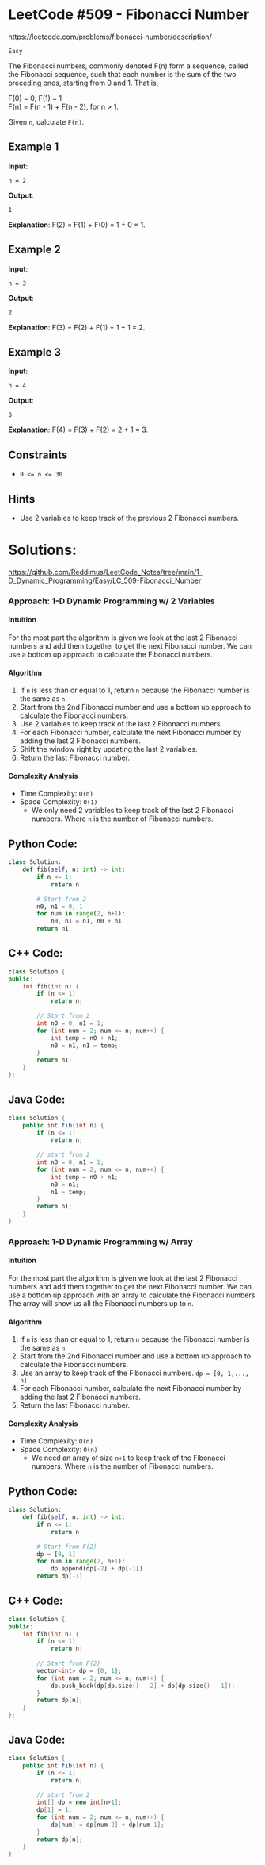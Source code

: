 
# LeetCode #509 - Fibonacci Number

https://leetcode.com/problems/fibonacci-number/description/

`Easy`

The Fibonacci numbers, commonly denoted F(n) form a sequence, called the Fibonacci sequence, such that each number is the sum of the two preceding ones, starting from 0 and 1. That is,

F(0) = 0, F(1) = 1  
F(n) = F(n - 1) + F(n - 2), for n > 1.  

Given `n`, calculate `F(n)`.

## Example 1
**Input**: 
```
n = 2
```  
**Output**: 
```
1
```
**Explanation**: F(2) = F(1) + F(0) = 1 + 0 = 1.

## Example 2
**Input**: 
```
n = 3
```  
**Output**: 
```
2
```
**Explanation**: F(3) = F(2) + F(1) = 1 + 1 = 2.

## Example 3
**Input**: 
```
n = 4
```  
**Output**: 
```
3
```
**Explanation**: F(4) = F(3) + F(2) = 2 + 1 = 3.

## Constraints
- `0 <= n <= 30`

## Hints
- Use 2 variables to keep track of the previous 2 Fibonacci numbers.

# Solutions:

https://github.com/Reddimus/LeetCode_Notes/tree/main/1-D_Dynamic_Programming/Easy/LC_509-Fibonacci_Number

### Approach: 1-D Dynamic Programming w/ 2 Variables

#### Intuition
For the most part the algorithm is given we look at the last 2 Fibonacci numbers and add them together to get the next Fibonacci number. We can use a bottom up approach to calculate the Fibonacci numbers.

#### Algorithm
1. If `n` is less than or equal to 1, return `n` because the Fibonacci number is the same as `n`.
2. Start from the 2nd Fibonacci number and use a bottom up approach to calculate the Fibonacci numbers.
3. Use 2 variables to keep track of the last 2 Fibonacci numbers.
4. For each Fibonacci number, calculate the next Fibonacci number by adding the last 2 Fibonacci numbers.
5. Shift the window right by updating the last 2 variables.
6. Return the last Fibonacci number.

#### Complexity Analysis
- Time Complexity: `O(n)`
- Space Complexity: `O(1)`
    - We only need 2 variables to keep track of the last 2 Fibonacci numbers.
Where `n` is the number of Fibonacci numbers.

## Python Code:
```python
class Solution:
    def fib(self, n: int) -> int:
        if n <= 1:
            return n
        
        # Start from 2
        n0, n1 = 0, 1
        for num in range(2, n+1):
            n0, n1 = n1, n0 + n1
        return n1
```

## C++ Code:
```cpp
class Solution {
public:
    int fib(int n) {
        if (n <= 1)
            return n;
        
        // Start from 2
        int n0 = 0, n1 = 1;
        for (int num = 2; num <= n; num++) {
            int temp = n0 + n1;
            n0 = n1, n1 = temp;
        }
        return n1;
    }
};
```

## Java Code:
```java
class Solution {
    public int fib(int n) {
        if (n <= 1)
            return n;
        
        // start from 2
        int n0 = 0, n1 = 1;
        for (int num = 2; num <= n; num++) {
            int temp = n0 + n1;
            n0 = n1;
            n1 = temp;
        }
        return n1;
    }
}
```

### Approach: 1-D Dynamic Programming w/ Array

#### Intuition
For the most part the algorithm is given we look at the last 2 Fibonacci numbers and add them together to get the next Fibonacci number. We can use a bottom up approach with an array to calculate the Fibonacci numbers. The array will show us all the Fibonacci numbers up to `n`.

#### Algorithm
1. If `n` is less than or equal to 1, return `n` because the Fibonacci number is the same as `n`.
2. Start from the 2nd Fibonacci number and use a bottom up approach to calculate the Fibonacci numbers.
3. Use an array to keep track of the Fibonacci numbers. `dp = [0, 1,..., n]`
4. For each Fibonacci number, calculate the next Fibonacci number by adding the last 2 Fibonacci numbers.
5. Return the last Fibonacci number.

#### Complexity Analysis
- Time Complexity: `O(n)`
- Space Complexity: `O(n)`
    - We need an array of size `n+1` to keep track of the Fibonacci numbers.
Where `n` is the number of Fibonacci numbers.

## Python Code:
```python
class Solution:
    def fib(self, n: int) -> int:
        if n <= 1:
            return n
        
        # Start from F(2)
        dp = [0, 1]
        for num in range(2, n+1):
            dp.append(dp[-2] + dp[-1])
        return dp[-1]
```

## C++ Code:
```cpp
class Solution {
public:
    int fib(int n) {
        if (n <= 1)
            return n;
        
        // Start from F(2)
        vector<int> dp = {0, 1};
        for (int num = 2; num <= n; num++) {
            dp.push_back(dp[dp.size() - 2] + dp[dp.size() - 1]);
        }
        return dp[n];
    }
};
```

## Java Code:
```java
class Solution {
    public int fib(int n) {
        if (n <= 1)
            return n;
        
        // start from 2
        int[] dp = new int[n+1];
        dp[1] = 1;
        for (int num = 2; num <= n; num++) {
            dp[num] = dp[num-2] + dp[num-1];
        }
        return dp[n];
    }
}
```
